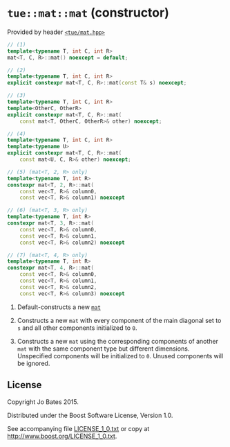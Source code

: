 `tue::mat::mat` (constructor)
=============================
Provided by header [`<tue/mat.hpp>`](../../headers/mat.md)

```c++
// (1)
template<typename T, int C, int R>
mat<T, C, R>::mat() noexcept = default;

// (2)
template<typename T, int C, int R>
explicit constexpr mat<T, C, R>::mat(const T& s) noexcept;

// (3)
template<typename T, int C, int R>
template<OtherC, OtherR>
explicit constexpr mat<T, C, R>::mat(
    const mat<T, OtherC, OtherR>& other) noexcept;

// (4)
template<typename T, int C, int R>
template<typename U>
explicit constexpr mat<T, C, R>::mat(
    const mat<U, C, R>& other) noexcept;

// (5) (mat<T, 2, R> only)
template<typename T, int R>
constexpr mat<T, 2, R>::mat(
    const vec<T, R>& column0,
    const vec<T, R>& column1) noexcept

// (6) (mat<T, 3, R> only)
template<typename T, int R>
constexpr mat<T, 3, R>::mat(
    const vec<T, R>& column0,
    const vec<T, R>& column1,
    const vec<T, R>& column2) noexcept

// (7) (mat<T, 4, R> only)
template<typename T, int R>
constexpr mat<T, 4, R>::mat(
    const vec<T, R>& column0,
    const vec<T, R>& column1,
    const vec<T, R>& column2,
    const vec<T, R>& column3) noexcept
```

1) Default-constructs a new [`mat`](../../headers/mat.md)

2) Constructs a new `mat` with every component of the main diagonal set to `s`
   and all other components initialized to `0`.

3) Constructs a new `mat` using the corresponding components of another `mat`
   with the same component type but different dimensions. Unspecified components
   will be initialized to `0`. Unused components will be ignored.

License
-------
Copyright Jo Bates 2015.

Distributed under the Boost Software License, Version 1.0.

See accompanying file [LICENSE_1_0.txt](../../../LICENSE_1_0.txt) or copy at
http://www.boost.org/LICENSE_1_0.txt.
